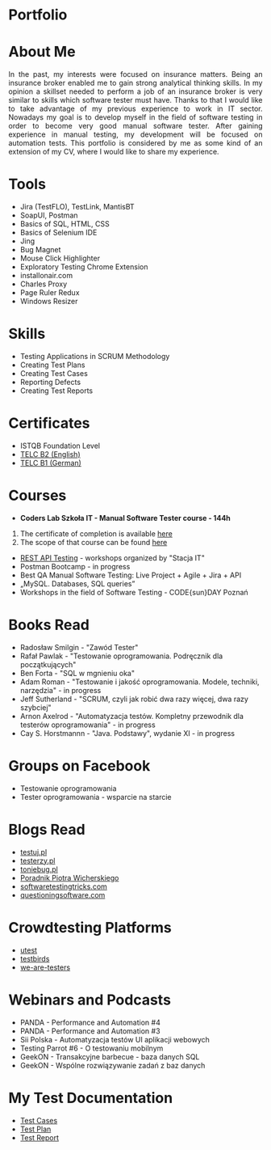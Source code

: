 # Portfolio

# About Me
<div align="justify">In the past, my interests were focused on insurance matters. Being an insurance broker enabled me to gain strong analytical thinking skills. In my opinion a skillset needed to perform a job of an insurance broker is very similar to skills which software tester must have. Thanks to that I would like to take advantage of my previous experience to work in IT sector. Nowadays my goal is to develop myself in the field of software testing in order to become very good manual software tester. After gaining   experience in manual testing, my development will be focused on automation tests. 
This portfolio is considered by me as some kind of an extension of my CV, where I would like to share my experience.</div>

# Tools
* Jira (TestFLO), TestLink, MantisBT
* SoapUI, Postman
* Basics of SQL, HTML, CSS
* Basics of Selenium IDE
* Jing
* Bug Magnet
* Mouse Click Highlighter
* Exploratory Testing Chrome Extension
* installonair.com
* Charles Proxy
* Page Ruler Redux 
* Windows Resizer

# Skills
* Testing Applications in SCRUM Methodology
*	Creating Test Plans
*	Creating Test Cases 
*	Reporting Defects
*	Creating Test Reports

# Certificates
* ISTQB Foundation Level  
* [TELC B2 (English)](https://drive.google.com/file/d/1HU0yE-SWurycXnp7uXyArNTnVLHy2hnG/view?usp=sharing)
* [TELC B1 (German)](https://drive.google.com/file/d/15Th8gWrrM8Q1rj5xw0WxJb3U4b7ysi0V/view?usp=sharing)

# Courses
* **Coders Lab Szkoła IT - Manual Software Tester course - 144h**
 1. The certificate of completion is available [here](https://drive.google.com/file/d/187hQW4k8D5PWIKlnBJpVSrcUIdKXyh_Y/view?usp=sharing)
 2. The scope of that course can be found [here](https://drive.google.com/file/d/1wyCDWtprHobNsa2bZgSWX4ZyYNzIU5s2/view?usp=sharing)
* [REST API Testing](https://drive.google.com/file/d/1OtwqklmETZ9Q9D25KVJsiRopHmoYBfZO/view?usp=sharing) - workshops organized by "Stacja IT"
* Postman Bootcamp - in progress
* Best QA Manual Software Testing: Live Project + Agile + Jira + API
* „MySQL. Databases, SQL queries” 
* Workshops in the field of Software Testing - CODE{sun}DAY Poznań  

# Books Read
* Radosław Smilgin - "Zawód Tester"
* Rafał Pawlak - "Testowanie oprogramowania. Podręcznik dla początkujących"
* Ben Forta - "SQL w mgnieniu oka"
* Adam Roman - "Testowanie i jakość oprogramowania. Modele, techniki, narzędzia" - in progress
* Jeff Sutherland - "SCRUM, czyli jak robić dwa razy więcej, dwa razy szybciej"
* Arnon Axelrod - "Automatyzacja testów. Kompletny przewodnik dla testerów oprogramowania" - in progress
* Cay S. Horstmannn - "Java. Podstawy", wydanie XI - in progress

# Groups on Facebook
* Testowanie oprogramowania
* Tester oprogramowania - wsparcie na starcie

# Blogs Read
* [testuj.pl](https://testuj.pl)
* [testerzy.pl](https://testerzy.pl)
* [toniebug.pl](https://toniebug.pl)
* [Poradnik Piotra Wicherskiego](https://pwicherski.gitbook.io)
* [softwaretestingtricks.com](https://softwaretestingtricks.com)
* [questioningsoftware.com](https://www.questioningsoftware.com)

# Crowdtesting Platforms
* [utest](https://www.utest.com/)
* [testbirds](https://testbirds.com)
* [we-are-testers](https://we-are-testers.com)

# Webinars and Podcasts
* PANDA - Performance and Automation #4
* PANDA - Performance and Automation #3
* Sii Polska - Automatyzacja testów UI aplikacji webowych
* Testing Parrot #6 - O testowaniu mobilnym 
* GeekON - Transakcyjne barbecue - baza danych SQL
* GeekON - Wspólne rozwiązywanie zadań z baz danych 

# My Test Documentation
* [Test Cases](https://drive.google.com/file/d/1-p-bt8dA7omWKM2mr__aBeLggMrs3YF0/view?usp=sharing)
* [Test Plan](https://drive.google.com/file/d/1Vx-CETt920NECvweRH6EqfL110uEBIMM/view?usp=sharing)
* [Test Report](https://drive.google.com/file/d/1wOKNgqCZF3TexLnN3kLNBGFL0kD51sH4/view?usp=sharing)



